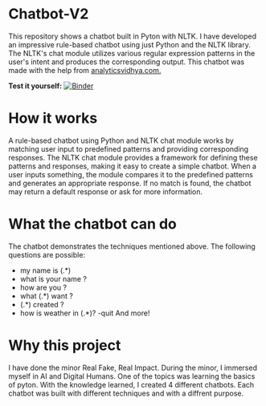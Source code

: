 # Chatbot-V2
This repository shows a chatbot built in Pyton with NLTK. I have developed an impressive rule-based chatbot using just Python and the NLTK library. The NLTK's chat module utilizes various regular expression patterns in the user's intent and produces the corresponding output. This chatbot was made with the help from [analyticsvidhya.com.](https://www.analyticsvidhya.com/blog/2021/07/build-a-simple-chatbot-using-python-and-nltk/) 


**Test it yourself:**
[![Binder](https://mybinder.org/badge_logo.svg)](https://mybinder.org/v2/gh/rubenroo/Chatbot-V2/HEAD?labpath=Chatbot%20using%20NLTK%20Library%20in%20Python%20optie%204%20(Feb%2C%20Ruben)%20(1).ipynb)



# How it works
A rule-based chatbot using Python and NLTK chat module works by matching user input to predefined patterns and providing corresponding responses. The NLTK chat module provides a framework for defining these patterns and responses, making it easy to create a simple chatbot. When a user inputs something, the module compares it to the predefined patterns and generates an appropriate response. If no match is found, the chatbot may return a default response or ask for more information.

# What the chatbot can do
The chatbot demonstrates the techniques mentioned above. The following questions are possible:

- my name is (.*)
- what is your name ?
- how are you ?
- what (.*) want ?
- (.*) created ?
- how is weather in (.*)?
-quit
And more!

# Why this project
I have done the minor Real Fake, Real Impact. During the minor, I immersed myself in AI and Digital Humans. One of the topics was learning the basics of pyton. With the knowledge learned, I created 4 different chatbots. Each chatbot was built with different techniques and with a diffrent purpose.

